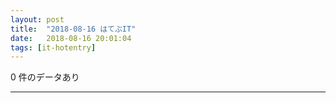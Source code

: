 ```yaml
---
layout: post
title:  "2018-08-16 はてぶIT"
date:   2018-08-16 20:01:04
tags: [it-hotentry]
---
```

0 件のデータあり

<hr>
